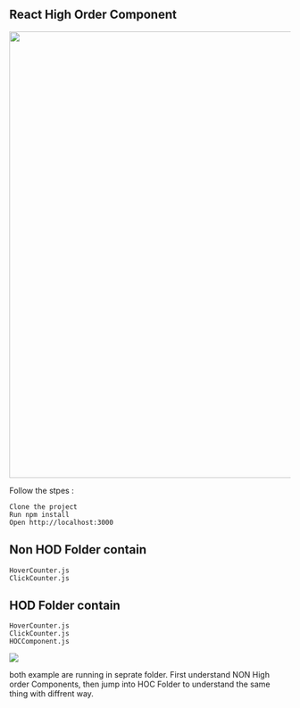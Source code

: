 ## React High Order Component


<img src="https://i.ibb.co/zrQxtyM/Screenshot-2020-07-26-at-12-59-32-AM.png" width="800px">


Follow the stpes :

    Clone the project 
    Run npm install
    Open http://localhost:3000


## Non HOD Folder contain
    HoverCounter.js
    ClickCounter.js

## HOD Folder contain
    HoverCounter.js
    ClickCounter.js
    HOCComponent.js
    
<img src="https://i.ibb.co/PrSz499/Screenshot-2020-07-26-at-9-54-36-AM.png"/>



both example are running in seprate folder. First understand NON High order Components, then jump into HOC Folder to understand the same thing with diffrent way.



